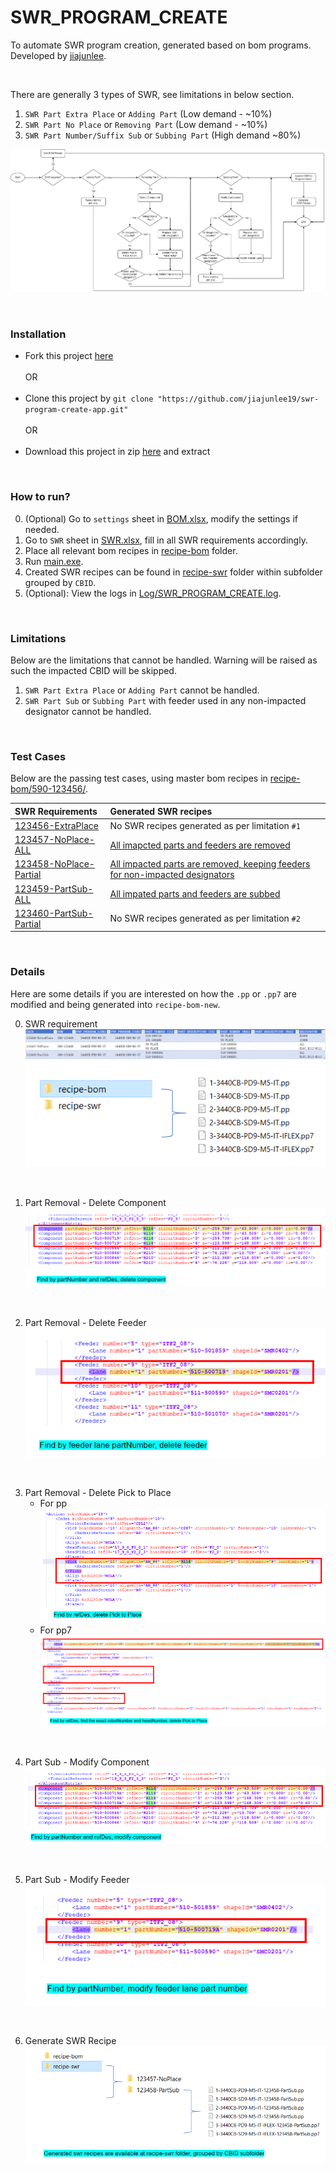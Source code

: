 # SWR_PROGRAM_CREATE
To automate SWR program creation, generated based on bom programs. Developed by [jiajunlee](https://github.com/jiajunlee19).

<br>

There are generally 3 types of SWR, see limitations in below section.
1. `SWR Part Extra Place` or `Adding Part` (Low demand - ~10%)
2. `SWR Part No Place` or `Removing Part` (Low demand - ~10%)
3. `SWR Part Number/Suffix Sub` or `Subbing Part` (High demand ~80%)

![flowchart.png](Misc/flowchart.png)

<br>

### Installation
- Fork this project [here](https://github.com/jiajunlee19/swr-program-create-app/fork)
<br><br>
    OR
<br><br> 
- Clone this project by `git clone "https://github.com/jiajunlee19/swr-program-create-app.git"`
<br><br>
    OR
<br><br> 
- Download this project in zip [here](https://github.com/jiajunlee19/swr-program-create-app/archive/refs/heads/master.zip) and extract

<br>

### How to run?
0. (Optional) Go to `settings` sheet in [BOM.xlsx](BOM.xlsx), modify the settings if needed.
1. Go to `SWR` sheet in [SWR.xlsx](SWR.xlsx), fill in all SWR requirements accordingly.
2. Place all relevant bom recipes in [recipe-bom](recipe-bom/) folder.
3. Run [main.exe](main.exe).
4. Created SWR recipes can be found in [recipe-swr](recipe-swr/) folder within subfolder grouped by `CBID`.
5. (Optional): View the logs in [Log/SWR_PROGRAM_CREATE.log](Log/SWR_PROGRAM_CREATE.log).

<br>

### Limitations
Below are the limitations that cannot be handled. Warning will be raised as such the impacted CBID will be skipped.
1. `SWR Part Extra Place` or `Adding Part` cannot be handled.
2. `SWR Part Sub` or `Subbing Part` with feeder used in any non-impacted designator cannot be handled.

<br>

### Test Cases
Below are the passing test cases, using master bom recipes in [recipe-bom/590-123456/](recipe-bom/590-123456/).

| SWR Requirements                     | Generated SWR recipes                                                          |
| :---                                 | :-------------------------                                                     |
| [123456-ExtraPlace](SWR.xlsx)        | No SWR recipes generated as per limitation `#1`                                |
| [123457-NoPlace-ALL](SWR.xlsx)       | [All imapcted parts and feeders are removed](recipe-swr/123457-NoPlace-ALL/)   |
| [123458-NoPlace-Partial](SWR.xlsx)   | [All impacted parts are removed, keeping feeders for non-impacted designators ](recipe-swr/123458-NoPlace-Partial/) |
| [123459-PartSub-ALL](SWR.xlsx)       | [All impated parts and feeders are subbed](recipe-swr/123459-PartSub-ALL/)     |
| [123460-PartSub-Partial](SWR.xlsx)   | No SWR recipes generated as per limitation `#2`                                |

<br>

### Details
Here are some details if you are interested on how the `.pp` or `.pp7` are modified and being generated into `recipe-bom-new`.

0. SWR requirement
    <br>
    ![SWR requirements.png](Misc/0.%20SWR%20requirements.PNG)
    <br>
    ![Place BOM Recipes.png](Misc/0.%20Place%20BOM%20Recipes.PNG)

<br>

1. Part Removal - Delete Component
    <br>
    ![Part Removal - Delete Component.png](Misc/1.%20Part%20Removal%20-%20Delete%20Component.PNG)

<br>

2. Part Removal - Delete Feeder
    <br>
    ![Part Removal -Delete Feeder.png](Misc/2.%20Part%20Removal%20-%20Delete%20Feeder.PNG)

<br>

3. Part Removal - Delete Pick to Place
    * For pp
        <br>
        ![Part Removal - Delete Pick to Place.png](Misc/3.%20Part%20Removal%20-%20Delete%20Pick%20to%20Place.PNG)
        <br>
    * For pp7
        <br>
        ![Part Removal - Delete Pick to Place pp7.png](Misc/3.%20Part%20Removal%20-%20Delete%20Pick%20to%20Place%20pp7.PNG)

<br>

4. Part Sub - Modify Component
    <br>
    ![Part Sub - Modify Component.png](Misc/4.%20Part%20Sub%20-%20Modify%20Component.PNG)

<br>

5. Part Sub - Modify Feeder
    <br>
    ![Part Sub - Modify Feeder.png](Misc/5.%20Part%20Sub%20-%20Modify%20Feeder.PNG)

<br>

6. Generate SWR Recipe
    <br>
    ![Generate SWR Recipe.png](Misc/6.%20Generate%20SWR%20Recipe.PNG)

<br>
